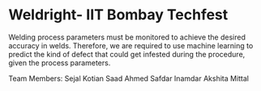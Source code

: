 # Weldright- IIT Bombay Techfest
Welding process parameters must be monitored to achieve the desired accuracy in welds. Therefore, we are required to use machine learning to predict the kind of defect that could get infested during the procedure, given the process parameters.

Team Members:
Sejal Kotian
Saad Ahmed
Safdar Inamdar
Akshita Mittal
